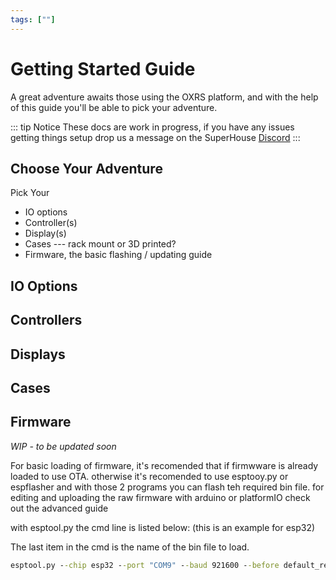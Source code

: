 ```yaml
---
tags: [""]
---
```

# Getting Started Guide
 A great adventure awaits those using the OXRS platform, and with the help of this guide you'll be able to pick your adventure.
 
::: tip Notice
These docs are work in progress, if you have any issues getting things setup drop us a message on the SuperHouse [Discord](https://discord.gg/H6bbrAtS)
:::

## Choose Your Adventure
 Pick Your 
 - IO options
 - Controller(s)
 - Display(s)
 - Cases --- rack mount or 3D printed?
 - Firmware, the basic flashing / updating guide

## IO Options

## Controllers

## Displays

## Cases

## Firmware
*WIP - to be updated soon*

For basic loading of firmware, it's recomended that if firmwware is already loaded to use OTA. 
otherwise it's recomended to use esptooy.py or espflasher and with those 2 programs you can flash teh required bin file. for editing and uploading the raw firmware with arduino or platformIO check out the advanced guide

with esptool.py the cmd line is listed below: (this is an example for esp32)

The last item in the cmd is the name of the bin file to load.
```cmd
esptool.py --chip esp32 --port "COM9" --baud 921600 --before default_reset --after hard_reset write_flash -z --flash_mode dio --flash_freq 40m --flash_size detect 0x10000 OXRS-SHA-StateMonitor-ESP32-FW.ino.esp32.bin
```
